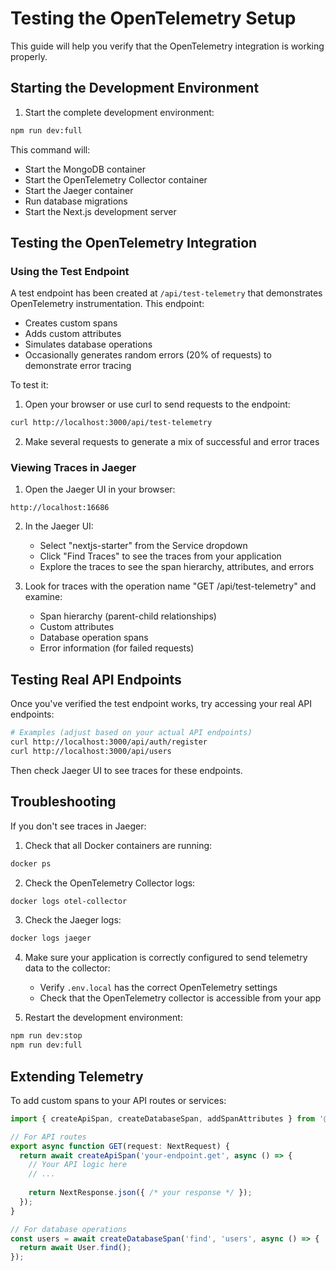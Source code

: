 # Testing the OpenTelemetry Setup

This guide will help you verify that the OpenTelemetry integration is working properly.

## Starting the Development Environment

1. Start the complete development environment:

```bash
npm run dev:full
```

This command will:
- Start the MongoDB container
- Start the OpenTelemetry Collector container
- Start the Jaeger container
- Run database migrations
- Start the Next.js development server

## Testing the OpenTelemetry Integration

### Using the Test Endpoint

A test endpoint has been created at `/api/test-telemetry` that demonstrates OpenTelemetry instrumentation. This endpoint:

- Creates custom spans
- Adds custom attributes
- Simulates database operations
- Occasionally generates random errors (20% of requests) to demonstrate error tracing

To test it:

1. Open your browser or use curl to send requests to the endpoint:

```bash
curl http://localhost:3000/api/test-telemetry
```

2. Make several requests to generate a mix of successful and error traces

### Viewing Traces in Jaeger

1. Open the Jaeger UI in your browser:

```
http://localhost:16686
```

2. In the Jaeger UI:
   - Select "nextjs-starter" from the Service dropdown
   - Click "Find Traces" to see the traces from your application
   - Explore the traces to see the span hierarchy, attributes, and errors

3. Look for traces with the operation name "GET /api/test-telemetry" and examine:
   - Span hierarchy (parent-child relationships)
   - Custom attributes
   - Database operation spans
   - Error information (for failed requests)

## Testing Real API Endpoints

Once you've verified the test endpoint works, try accessing your real API endpoints:

```bash
# Examples (adjust based on your actual API endpoints)
curl http://localhost:3000/api/auth/register
curl http://localhost:3000/api/users
```

Then check Jaeger UI to see traces for these endpoints.

## Troubleshooting

If you don't see traces in Jaeger:

1. Check that all Docker containers are running:

```bash
docker ps
```

2. Check the OpenTelemetry Collector logs:

```bash
docker logs otel-collector
```

3. Check the Jaeger logs:

```bash
docker logs jaeger
```

4. Make sure your application is correctly configured to send telemetry data to the collector:
   - Verify `.env.local` has the correct OpenTelemetry settings
   - Check that the OpenTelemetry collector is accessible from your app

5. Restart the development environment:

```bash
npm run dev:stop
npm run dev:full
```

## Extending Telemetry

To add custom spans to your API routes or services:

```typescript
import { createApiSpan, createDatabaseSpan, addSpanAttributes } from '@/telemetry/utils';

// For API routes
export async function GET(request: NextRequest) {
  return await createApiSpan('your-endpoint.get', async () => {
    // Your API logic here
    // ...
    
    return NextResponse.json({ /* your response */ });
  });
}

// For database operations
const users = await createDatabaseSpan('find', 'users', async () => {
  return await User.find();
});
```
